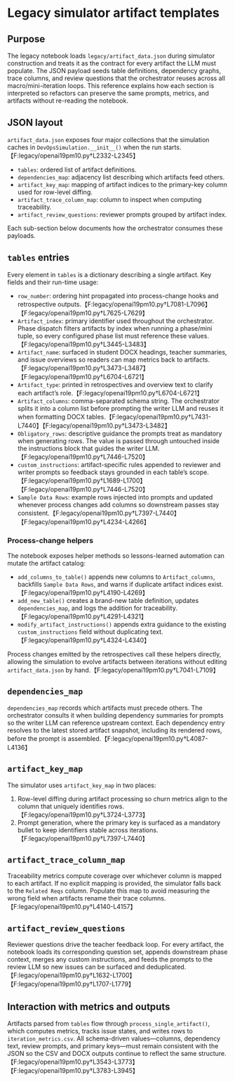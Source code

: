 # Legacy simulator artifact templates

## Purpose

The legacy notebook loads `legacy/artifact_data.json` during simulator
construction and treats it as the contract for every artifact the LLM must
populate. The JSON payload seeds table definitions, dependency graphs, trace
columns, and review questions that the orchestrator reuses across all
macro/mini-iteration loops. This reference explains how each section is
interpreted so refactors can preserve the same prompts, metrics, and
artifacts without re-reading the notebook.

## JSON layout

`artifact_data.json` exposes four major collections that the simulation caches
in `DevOpsSimulation.__init__()` when the run starts.【F:legacy/openai19pm10.py†L2332-L2345】

- `tables`: ordered list of artifact definitions.
- `dependencies_map`: adjacency list describing which artifacts feed others.
- `artifact_key_map`: mapping of artifact indices to the primary-key column used
  for row-level diffing.
- `artifact_trace_column_map`: column to inspect when computing traceability.
- `artifact_review_questions`: reviewer prompts grouped by artifact index.

Each sub-section below documents how the orchestrator consumes these payloads.

## `tables` entries

Every element in `tables` is a dictionary describing a single artifact. Key
fields and their run-time usage:

- `row_number`: ordering hint propagated into process-change hooks and
  retrospective outputs.【F:legacy/openai19pm10.py†L7081-L7096】【F:legacy/openai19pm10.py†L7625-L7629】
- `Artifact_index`: primary identifier used throughout the orchestrator. Phase
  dispatch filters artifacts by index when running a phase/mini tuple, so every
  configured phase list must reference these values.【F:legacy/openai19pm10.py†L3445-L3483】
- `Artifact_name`: surfaced in student DOCX headings, teacher summaries, and
  issue overviews so readers can map metrics back to artifacts.【F:legacy/openai19pm10.py†L3473-L3487】【F:legacy/openai19pm10.py†L6704-L6721】
- `Artifact_type`: printed in retrospectives and overview text to clarify each
  artifact’s role.【F:legacy/openai19pm10.py†L6704-L6721】
- `Artifact_columns`: comma-separated schema string. The orchestrator splits it
  into a column list before prompting the writer LLM and reuses it when
  formatting DOCX tables.【F:legacy/openai19pm10.py†L7431-L7440】【F:legacy/openai19pm10.py†L3473-L3482】
- `Obligatory_rows`: descriptive guidance the prompts treat as mandatory when
  generating rows. The value is passed through untouched inside the
  instructions block that guides the writer LLM.【F:legacy/openai19pm10.py†L7446-L7520】
- `custom_instructions`: artifact-specific rules appended to reviewer and writer
  prompts so feedback stays grounded in each table’s scope.【F:legacy/openai19pm10.py†L1689-L1700】【F:legacy/openai19pm10.py†L7446-L7520】
- `Sample Data Rows`: example rows injected into prompts and updated whenever
  process changes add columns so downstream passes stay consistent.【F:legacy/openai19pm10.py†L7397-L7440】【F:legacy/openai19pm10.py†L4234-L4266】

### Process-change helpers

The notebook exposes helper methods so lessons-learned automation can mutate the
artifact catalog:

- `add_columns_to_table()` appends new columns to `Artifact_columns`, backfills
  `Sample Data Rows`, and warns if duplicate artifact indices exist.【F:legacy/openai19pm10.py†L4190-L4269】
- `add_new_table()` creates a brand-new table definition, updates
  `dependencies_map`, and logs the addition for traceability.【F:legacy/openai19pm10.py†L4291-L4321】
- `modify_artifact_instructions()` appends extra guidance to the existing
  `custom_instructions` field without duplicating text.【F:legacy/openai19pm10.py†L4324-L4340】

Process changes emitted by the retrospectives call these helpers directly,
allowing the simulation to evolve artifacts between iterations without editing
`artifact_data.json` by hand.【F:legacy/openai19pm10.py†L7041-L7109】

## `dependencies_map`

`dependencies_map` records which artifacts must precede others. The orchestrator
consults it when building dependency summaries for prompts so the writer LLM can
reference upstream context. Each dependency entry resolves to the latest stored
artifact snapshot, including its rendered rows, before the prompt is assembled.【F:legacy/openai19pm10.py†L4087-L4136】

## `artifact_key_map`

The simulator uses `artifact_key_map` in two places:

1. Row-level diffing during artifact processing so churn metrics align to the
   column that uniquely identifies rows.【F:legacy/openai19pm10.py†L3724-L3773】
2. Prompt generation, where the primary key is surfaced as a mandatory bullet to
   keep identifiers stable across iterations.【F:legacy/openai19pm10.py†L7397-L7440】

## `artifact_trace_column_map`

Traceability metrics compute coverage over whichever column is mapped to each
artifact. If no explicit mapping is provided, the simulator falls back to the
`Related Reqs` column. Populate this map to avoid measuring the wrong field when
artifacts rename their trace columns.【F:legacy/openai19pm10.py†L4140-L4157】

## `artifact_review_questions`

Reviewer questions drive the teacher feedback loop. For every artifact, the
notebook loads its corresponding question set, appends downstream phase context,
merges any custom instructions, and feeds the prompts to the review LLM so new
issues can be surfaced and deduplicated.【F:legacy/openai19pm10.py†L1632-L1700】【F:legacy/openai19pm10.py†L1707-L1779】

## Interaction with metrics and outputs

Artifacts parsed from `tables` flow through `process_single_artifact()`, which
computes metrics, tracks issue states, and writes rows to
`iteration_metrics.csv`. All schema-driven values—columns, dependency text,
review prompts, and primary keys—must remain consistent with the JSON so the CSV
and DOCX outputs continue to reflect the same structure.【F:legacy/openai19pm10.py†L3543-L3773】【F:legacy/openai19pm10.py†L3783-L3945】
